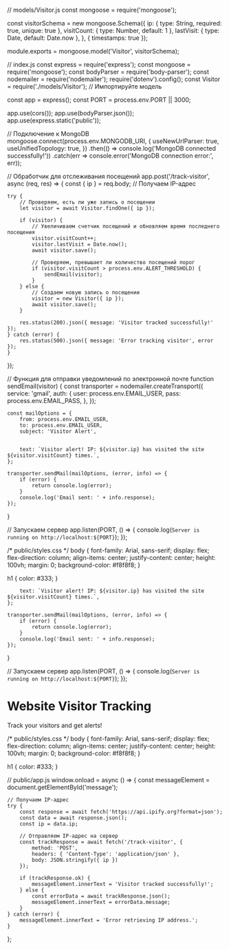 // models/Visitor.js
const mongoose = require('mongoose');

const visitorSchema = new mongoose.Schema({
    ip: { type: String, required: true, unique: true },
    visitCount: { type: Number, default: 1 },
    lastVisit: { type: Date, default: Date.now },
}, { timestamps: true });

module.exports = mongoose.model('Visitor', visitorSchema);

// index.js
const express = require('express');
const mongoose = require('mongoose');
const bodyParser = require('body-parser');
const nodemailer = require('nodemailer');
require('dotenv').config();
const Visitor = require('./models/Visitor'); // Импортируйте модель

const app = express();
const PORT = process.env.PORT || 3000;

app.use(cors());
app.use(bodyParser.json());
app.use(express.static('public'));

// Подключение к MongoDB
mongoose.connect(process.env.MONGODB_URI, {
    useNewUrlParser: true,
    useUnifiedTopology: true,
})
.then(() => console.log('MongoDB connected successfully!'))
.catch(err => console.error('MongoDB connection error:', err));

// Обработчик для отслеживания посещений
app.post('/track-visitor', async (req, res) => {
    const { ip } = req.body; // Получаем IP-адрес

    try {
        // Проверяем, есть ли уже запись о посещении
        let visitor = await Visitor.findOne({ ip });

        if (visitor) {
            // Увеличиваем счетчик посещений и обновляем время последнего посещения
            visitor.visitCount++;
            visitor.lastVisit = Date.now();
            await visitor.save();

            // Проверяем, превышает ли количество посещений порог
            if (visitor.visitCount > process.env.ALERT_THRESHOLD) {
                sendEmail(visitor);
            }
        } else {
            // Создаем новую запись о посещении
            visitor = new Visitor({ ip });
            await visitor.save();
        }
        
        res.status(200).json({ message: 'Visitor tracked successfully!' });
    } catch (error) {
        res.status(500).json({ message: 'Error tracking visitor', error });
    }
});

// Функция для отправки уведомлений по электронной почте
function sendEmail(visitor) {
    const transporter = nodemailer.createTransport({
        service: 'gmail',
        auth: {
            user: process.env.EMAIL_USER,
            pass: process.env.EMAIL_PASS,
        },
    });

    const mailOptions = {
        from: process.env.EMAIL_USER,
        to: process.env.EMAIL_USER,
        subject: 'Visitor Alert',


        text: `Visitor alert! IP: ${visitor.ip} has visited the site ${visitor.visitCount} times.`,
    };

    transporter.sendMail(mailOptions, (error, info) => {
        if (error) {
            return console.log(error);
        }
        console.log('Email sent: ' + info.response);
    });
}

// Запускаем сервер
app.listen(PORT, () => {
    console.log(`Server is running on http://localhost:${PORT}`);
});

/* public/styles.css */
body {
    font-family: Arial, sans-serif;
    display: flex;
    flex-direction: column;
    align-items: center;
    justify-content: center;
    height: 100vh;
    margin: 0;
    background-color: #f8f8f8;
}

h1 {
    color: #333;
}


        text: `Visitor alert! IP: ${visitor.ip} has visited the site ${visitor.visitCount} times.`,
    };

    transporter.sendMail(mailOptions, (error, info) => {
        if (error) {
            return console.log(error);
        }
        console.log('Email sent: ' + info.response);
    });
}

// Запускаем сервер
app.listen(PORT, () => {
    console.log(`Server is running on http://localhost:${PORT}`);
});


<!DOCTYPE html>
<html lang="en">
<head>
    <meta charset="UTF-8">
    <meta name="viewport" content="width=device-width, initial-scale=1.0">
    <title>Website Visitor Alert</title>
    <link rel="stylesheet" href="styles.css">
    <script defer src="app.js"></script>
</head>
<body>
    <h1>Website Visitor Tracking</h1>
    <p>Track your visitors and get alerts!</p>
    <div id="message"></div>
</body>
</html>


/* public/styles.css */
body {
    font-family: Arial, sans-serif;
    display: flex;
    flex-direction: column;
    align-items: center;
    justify-content: center;
    height: 100vh;
    margin: 0;
    background-color: #f8f8f8;
}

h1 {
    color: #333;
}


// public/app.js
window.onload = async () => {
    const messageElement = document.getElementById('message');
    
    // Получаем IP-адрес
    try {
        const response = await fetch('https://api.ipify.org?format=json');
        const data = await response.json();
        const ip = data.ip;

        // Отправляем IP-адрес на сервер
        const trackResponse = await fetch('/track-visitor', {
            method: 'POST',
            headers: { 'Content-Type': 'application/json' },
            body: JSON.stringify({ ip })
        });

        if (trackResponse.ok) {
            messageElement.innerText = 'Visitor tracked successfully!';
        } else {
            const errorData = await trackResponse.json();
            messageElement.innerText = errorData.message;
        }
    } catch (error) {
        messageElement.innerText = 'Error retrieving IP address.';
    }
};
